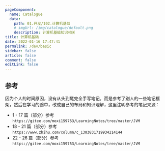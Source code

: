 ```yaml
---
pageComponent: 
  name: Catalogue
  data: 
    path: 01.开发/102.计算机基础
    # imgUrl: /img/catalogue/default.png
    description: 计算机基础知识相关
title: 计算机基础
date: 2022-01-16 17:47:41
permalink: /dev/basic
sidebar: false
article: false
comment: false
editLink: false
---
```


## 参考

因为个人的时间原因，没有从头到尾完全手写笔记，而是参考了别人的一些笔记框架，然后在学习的途中，改成自己的布局和知识理解，这里注明参考的笔记来源：

- 1 - 17 篇（部分）参考 `https://gitee.com/moxi159753/LearningNotes/tree/master/JVM`
- 18 - 21 篇（部分）参考 `https://www.zhihu.com/column/c_1303831719934214144`
- 22 - 26 篇（部分）参考 `https://gitee.com/moxi159753/LearningNotes/tree/master/JVM`